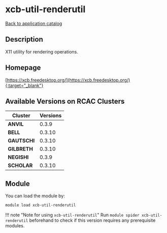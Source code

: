 # xcb-util-renderutil

[Back to application catalog](../app_catalog.md)

## Description

X11 utility for rendering operations.

## Homepage

[https://xcb.freedesktop.org/](https://xcb.freedesktop.org/){:target="_blank"}

## Available Versions on RCAC Clusters

|Cluster|Versions|
|---|---|
**ANVIL**|0.3.9
**BELL**|0.3.10
**GAUTSCHI**|0.3.10
**GILBRETH**|0.3.10
**NEGISHI**|0.3.9
**SCHOLAR**|0.3.10

## Module

You can load the module by:

```bash
module load xcb-util-renderutil
```

!!! note "Note for using `xcb-util-renderutil`"
    Run `module spider xcb-util-renderutil` beforehand to check if this version requires any prerequisite modules.

